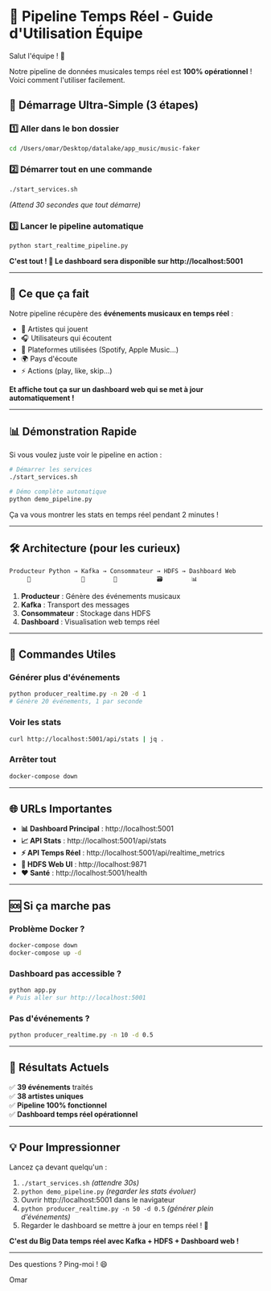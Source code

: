 # 🎵 Pipeline Temps Réel - Guide d'Utilisation Équipe

Salut l'équipe ! 👋

Notre pipeline de données musicales temps réel est **100% opérationnel** ! Voici comment l'utiliser facilement.

## 🚀 Démarrage Ultra-Simple (3 étapes)

### 1️⃣ Aller dans le bon dossier
```bash
cd /Users/omar/Desktop/datalake/app_music/music-faker
```

### 2️⃣ Démarrer tout en une commande
```bash
./start_services.sh
```
*(Attend 30 secondes que tout démarre)*

### 3️⃣ Lancer le pipeline automatique
```bash
python start_realtime_pipeline.py
```

**C'est tout ! 🎉 Le dashboard sera disponible sur http://localhost:5001**

---

## 🎯 Ce que ça fait

Notre pipeline récupère des **événements musicaux en temps réel** :
- 🎤 Artistes qui jouent
- 🎧 Utilisateurs qui écoutent  
- 📱 Plateformes utilisées (Spotify, Apple Music...)
- 🌍 Pays d'écoute
- ⚡ Actions (play, like, skip...)

**Et affiche tout ça sur un dashboard web qui se met à jour automatiquement !**

---

## 📊 Démonstration Rapide

Si vous voulez juste voir le pipeline en action :

```bash
# Démarrer les services
./start_services.sh

# Démo complète automatique
python demo_pipeline.py
```

Ça va vous montrer les stats en temps réel pendant 2 minutes !

---

## 🛠️ Architecture (pour les curieux)

```
Producteur Python → Kafka → Consommateur → HDFS → Dashboard Web
     🎵              📨        💾           🗃️        📊
```

1. **Producteur** : Génère des événements musicaux
2. **Kafka** : Transport des messages 
3. **Consommateur** : Stockage dans HDFS
4. **Dashboard** : Visualisation web temps réel

---

## 🔧 Commandes Utiles

### Générer plus d'événements
```bash
python producer_realtime.py -n 20 -d 1
# Génère 20 événements, 1 par seconde
```

### Voir les stats
```bash
curl http://localhost:5001/api/stats | jq .
```

### Arrêter tout
```bash
docker-compose down
```

---

## 🌐 URLs Importantes

- **📊 Dashboard Principal** : http://localhost:5001
- **📈 API Stats** : http://localhost:5001/api/stats  
- **⚡ API Temps Réel** : http://localhost:5001/api/realtime_metrics
- **🔧 HDFS Web UI** : http://localhost:9871
- **❤️ Santé** : http://localhost:5001/health

---

## 🆘 Si ça marche pas

### Problème Docker ?
```bash
docker-compose down
docker-compose up -d
```

### Dashboard pas accessible ?
```bash
python app.py
# Puis aller sur http://localhost:5001
```

### Pas d'événements ?
```bash
python producer_realtime.py -n 10 -d 0.5
```

---

## 🎉 Résultats Actuels

✅ **39 événements** traités  
✅ **38 artistes uniques**  
✅ **Pipeline 100% fonctionnel**  
✅ **Dashboard temps réel opérationnel**  

---

## 💡 Pour Impressionner

Lancez ça devant quelqu'un :

1. `./start_services.sh` *(attendre 30s)*
2. `python demo_pipeline.py` *(regarder les stats évoluer)*
3. Ouvrir http://localhost:5001 dans le navigateur
4. `python producer_realtime.py -n 50 -d 0.5` *(générer plein d'événements)*
5. Regarder le dashboard se mettre à jour en temps réel ! 🚀

**C'est du Big Data temps réel avec Kafka + HDFS + Dashboard web !** 

---

Des questions ? Ping-moi ! 😄

Omar
